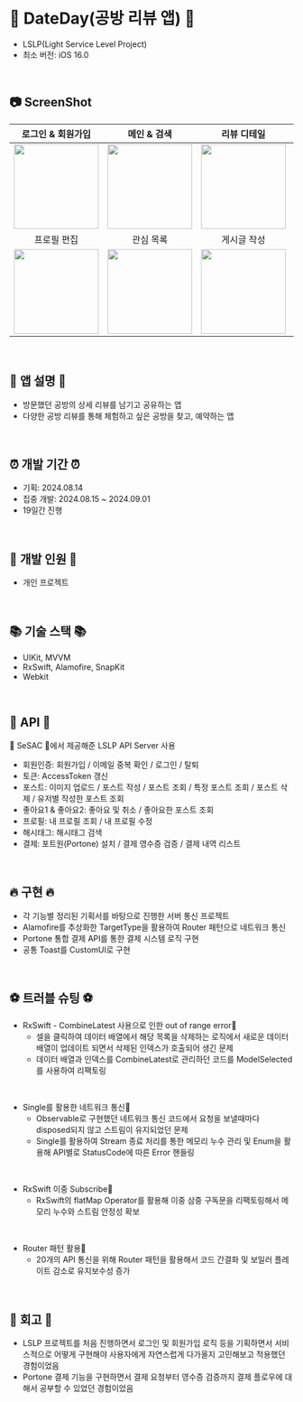 # 🧸 DateDay(공방 리뷰 앱) 🧸
- LSLP(Light Service Level Project)
- 최소 버전: iOS 16.0
  
<br>

## 📷 ScreenShot
|로그인 & 회원가입|메인 & 검색|리뷰 디테일|내 게시글|
|:-:|:-:|:-:|:-:|
|<img src="https://github.com/user-attachments/assets/c4088557-d793-4337-bade-a0db24b57e74" width="150"/>|<img src="https://github.com/user-attachments/assets/3061729d-cd37-4925-a48a-ce07463c0635" width="150"/>|<img src="https://github.com/user-attachments/assets/fcd253fe-1249-47e0-9f91-406a8a849afd" width="150"/>|<img src="https://github.com/user-attachments/assets/635096eb-c81d-48d5-9351-97b497bd5d76" width="150"/>|
|프로필 편집|관심 목록|게시글 작성|공방 예약하기|
|<img src="https://github.com/user-attachments/assets/2fd7f451-691b-4eb3-b2c2-dc4d1c84d1c3" width="150"/>|<img src="https://github.com/user-attachments/assets/8b86869a-10e0-4144-8d51-be718b35658e" width="150"/>|<img src="https://github.com/user-attachments/assets/f725f1e5-4feb-4137-87fb-0fe7b26b8f43" width="150"/>|<img src="https://github.com/user-attachments/assets/1afef906-31da-472a-968f-348670793c60" width="150"/>|

<br>

## 📌 앱 설명 📌
- 방문했던 공방의 상세 리뷰를 남기고 공유하는 앱
- 다양한 공방 리뷰를 통해 체험하고 싶은 공방을 찾고, 예약하는 앱
  
<br>

## ⏰ 개발 기간 ⏰
- 기획: 2024.08.14
- 집중 개발: 2024.08.15 ~ 2024.09.01
- 19일간 진행

<br>

## 👤 개발 인원 👤
- 개인 프로젝트

<br>

## 📚 기술 스택 📚
- UIKit, MVVM
- RxSwift, Alamofire, SnapKit
- Webkit

<br>

## 📡 API 📡
🌱 SeSAC 🌱에서 제공해준 LSLP API Server 사용
<br>
- 회원인증: 회원가입 / 이메일 중복 확인 / 로그인 / 탈퇴
- 토큰: AccessToken 갱신
- 포스트: 이미지 업로드 / 포스트 작성 / 포스트 조회 / 특정 포스트 조회 / 포스트 삭제 / 유저별 작성한 포스트 조회
- 좋아요1 & 좋아요2: 좋아요 및 취소 / 좋아요한 포스트 조회
- 프로필: 내 프로필 조회 / 내 프로필 수정
- 해시태그: 해시태그 검색
- 결제: 포트원(Portone) 설치 / 결제 영수증 검증 / 결제 내역 리스트

<br>

## 🔥 구현 🔥
- 각 기능별 정리된 기획서를 바탕으로 진행한 서버 통신 프로젝트
- Alamofire를 추상화한 TargetType을 활용하여 Router 패턴으로 네트워크 통신
- Portone 통합 결제 API를 통한 결제 시스템 로직 구현
- 공통 Toast를 CustomUI로 구현


<br>

## ⚽️ 트러블 슈팅 ⚽️
- RxSwift - CombineLatest 사용으로 인한 out of range error🤨
    - 셀을 클릭하여 데이터 배열에서 해당 목록을 삭제하는 로직에서 새로운 데이터 배열이 업데이트 되면서 삭제된 인덱스가 호출되어 생긴 문제
    - 데이터 배열과 인덱스를 CombineLatest로 관리하던 코드를 ModelSelected를 사용하여 리팩토링

<br>
 
- Single를 활용한 네트워크 통신🤨
    - Observable로 구현했던 네트워크 통신 코드에서 요청을 보낼때마다 disposed되지 않고 스트림이 유지되었던 문제
    - Single<Result>를 활용하여 Stream 종료 처리를 통한 메모리 누수 관리 및 Enum을 활용해 API별로 StatusCode에 따른 Error 핸들링
<br>

- RxSwift 이중 Subscribe🤨
    - RxSwift의 flatMap Operator를 활용해 이중 삼중 구독문을 리팩토링해서 메모리 누수와 스트림 안정성 확보
 
<br>

- Router 패턴 활용🤨
    - 20개의 API 통신을 위해 Router 패턴을 활용해서 코드 간결화 및 보일러 플레이트 감소로 유지보수성 증가

<br>

## 📝 회고 📝
- LSLP 프로젝트를 처음 진행하면서 로그인 및 회원가입 로직 등을 기획하면서 서비스적으로 어떻게 구현해야 사용자에게 자연스럽게 다가올지 고민해보고 적용했던 경험이었음
- Portone 결제 기능을 구현하면서 결제 요청부터 영수증 검증까지 결제 플로우에 대해서 공부할 수 있었던 경험이었음
